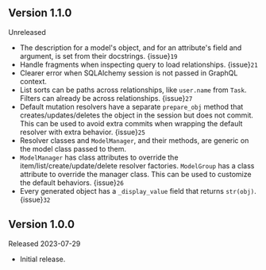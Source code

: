 ## Version 1.1.0

Unreleased

-   The description for a model's object, and for an attribute's field and
    argument, is set from their docstrings. {issue}`19`
-   Handle fragments when inspecting query to load relationships. {issue}`21`
-   Clearer error when SQLAlchemy session is not passed in GraphQL context.
-   List sorts can be paths across relationships, like `user.name` from `Task`.
    Filters can already be across relationships. {issue}`27`
-   Default mutation resolvers have a separate `prepare_obj` method that
    creates/updates/deletes the object in the session but does not commit. This
    can be used to avoid extra commits when wrapping the default resolver with
    extra behavior. {issue}`25`
-   Resolver classes and `ModelManager`, and their methods, are generic on the
    model class passed to them.
-   `ModelManager` has class attributes to override the
    item/list/create/update/delete resolver factories. `ModelGroup` has a class
    attribute to override the manager class. This can be used to customize the
    default behaviors. {issue}`26`
-   Every generated object has a `_display_value` field that returns `str(obj)`.
    {issue}`32`


## Version 1.0.0

Released 2023-07-29

-   Initial release.
